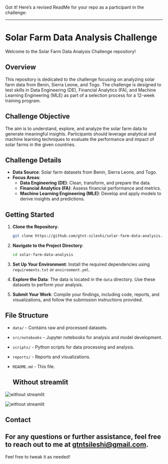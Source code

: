 Got it! Here’s a revised ReadMe for your repo as a participant in the challenge:

---

# Solar Farm Data Analysis Challenge

Welcome to the Solar Farm Data Analysis Challenge repository!

## Overview

This repository is dedicated to the challenge focusing on analyzing solar farm data from Benin, Sierra Leone, and Togo. The challenge is designed to test skills in Data Engineering (DE), Financial Analytics (FA), and Machine Learning Engineering (MLE) as part of a selection process for a 12-week training program.

## Challenge Objective

The aim is to understand, explore, and analyze the solar farm data to generate meaningful insights. Participants should leverage analytical and machine learning techniques to evaluate the performance and impact of solar farms in the given countries.

## Challenge Details

- **Data Source**: Solar farm datasets from Benin, Sierra Leone, and Togo.
- **Focus Areas**:
  - **Data Engineering (DE)**: Clean, transform, and prepare the data.
  - **Financial Analytics (FA)**: Assess financial performance and metrics.
  - **Machine Learning Engineering (MLE)**: Develop and apply models to derive insights and predictions.

## Getting Started

1. **Clone the Repository**:

   ```bash
   git clone https://github.com/gtnt-sileshi/solar-farm-data-analysis.git
   ```

2. **Navigate to the Project Directory**:

   ```bash
   cd solar-farm-data-analysis
   ```

3. **Set Up Your Environment**:
   Install the required dependencies using `requirements.txt` or `environment.yml`.

4. **Explore the Data**:
   The data is located in the `data` directory. Use these datasets to perform your analysis.

5. **Submit Your Work**:
   Compile your findings, including code, reports, and visualizations, and follow the submission instructions provided.

## File Structure

- `data/` - Contains raw and processed datasets.
- `src/notebooks` - Jupyter notebooks for analysis and model development.
- `scripts/` - Python scripts for data processing and analysis.
- `reports/` - Reports and visualizations.
- `README.md` - This file.

  ## Without streamlit
 ![without streamlit](https://github.com/gtnt-sileshi/solar-farm-data-analysis/blob/dashboard-dev/src/without-streamlit-image/Figure_1.png?raw=true
)

 ![without streamlit](https://github.com/gtnt-sileshi/solar-farm-data-analysis/blob/dashboard-dev/src/without-streamlit-image/Figure_2.png?raw=true
)

## Contact

## For any questions or further assistance, feel free to reach out to me at [gtntsileshi@gmail.com](mailto:gtntsileshi@gmail.com).

Feel free to tweak it as needed!
